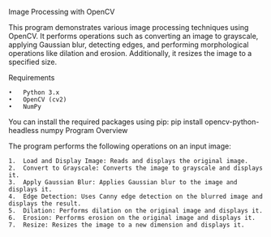 Image Processing with OpenCV

This program demonstrates various image processing techniques using OpenCV. It performs operations such as converting an image to grayscale, applying Gaussian blur, detecting edges, and performing morphological operations like dilation and erosion. Additionally, it resizes the image to a specified size.

Requirements

	•	Python 3.x
	•	OpenCV (cv2)
	•	NumPy

You can install the required packages using pip:
pip install opencv-python-headless numpy
Program Overview

The program performs the following operations on an input image:

	1.	Load and Display Image: Reads and displays the original image.
	2.	Convert to Grayscale: Converts the image to grayscale and displays it.
	3.	Apply Gaussian Blur: Applies Gaussian blur to the image and displays it.
	4.	Edge Detection: Uses Canny edge detection on the blurred image and displays the result.
	5.	Dilation: Performs dilation on the original image and displays it.
	6.	Erosion: Performs erosion on the original image and displays it.
	7.	Resize: Resizes the image to a new dimension and displays it.
